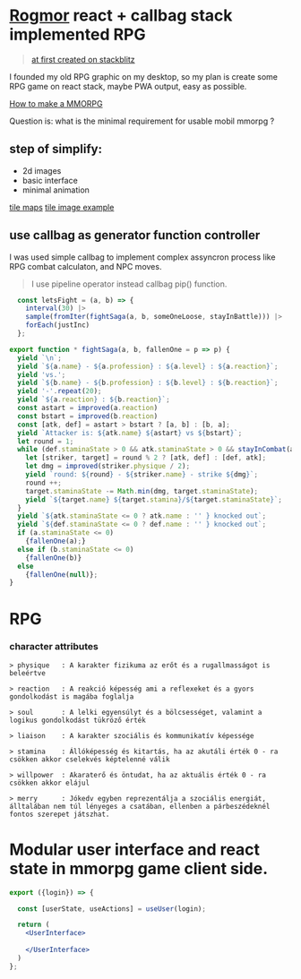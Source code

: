 # [Rogmor](https://rogmor.vercel.app/) react + callbag stack implemented RPG
> [at first created on stackblitz](stackblitz.com/edit/rogmor)

I founded my old RPG graphic on my desktop, so my plan is create some RPG 
game on react stack, maybe PWA output, easy as possible.

[How to make a MMORPG](https://noobtuts.com/articles/how-to-make-a-mmorpg)

Question is: what is the minimal requirement for usable mobil mmorpg ?

## step of simplify:
  - 2d images
  - basic interface
  - minimal animation

[tile maps](https://developer.mozilla.org/en-US/docs/Games/Techniques/Tilemaps)
[tile image example](https://media.prod.mdn.mozit.cloud/attachments/2015/10/06/11697/40b391b2f58425eb78ddd0660fb8fb2e/tile_atlas.png)

## use callbag as generator function controller
I was used simple callbag to implement complex assyncron process like RPG combat calculaton, and NPC moves.
> I use pipeline operator instead callbag pip() function.

```js
  const letsFight = (a, b) => {
    interval(30) |>
    sample(fromIter(fightSaga(a, b, someOneLoose, stayInBattle))) |>
    forEach(justInc)
  };
```

```js
export function * fightSaga(a, b, fallenOne = p => p) {
  yield `\n`;
  yield `${a.name} - ${a.profession} : ${a.level} : ${a.reaction}`;
  yield 'vs.';
  yield `${b.name} - ${b.profession} : ${b.level} : ${b.reaction}`;
  yield '-'.repeat(20);
  yield `${a.reaction} : ${b.reaction}`;
  const astart = improved(a.reaction) 
  const bstart = improved(b.reaction)
  const [atk, def] = astart > bstart ? [a, b] : [b, a];
  yield `Attacker is: ${atk.name} ${astart} vs ${bstart}`;
  let round = 1;
  while (def.staminaState > 0 && atk.staminaState > 0 && stayInCombat(a) && stayInCombat(b)) {
    let [striker, target] = round % 2 ? [atk, def] : [def, atk];
    let dmg = improved(striker.physique / 2);
    yield `round: ${round} - ${striker.name} - strike ${dmg}`;
    round ++;
    target.staminaState -= Math.min(dmg, target.staminaState);
    yield `${target.name} ${target.stamina}/${target.staminaState}`;
  }
  yield `${atk.staminaState <= 0 ? atk.name : '' } knocked out`;
  yield `${def.staminaState <= 0 ? def.name : '' } knocked out`;
  if (a.staminaState <= 0) 
    {fallenOne(a);}
  else if (b.staminaState <= 0) 
    {fallenOne(b)}
  else 
    {fallenOne(null)};
}
```

# RPG

### character attributes

    > physique   : A karakter fizikuma az erőt és a rugallmasságot is beleértve

    > reaction   : A reakció képesség ami a reflexeket és a gyors gondolkodást is magába foglalja

    > soul       : A lelki egyensúlyt és a bölcsességet, valamint a logikus gondolkodást tükröző érték

    > liaison    : A karakter szociális és kommunikatív képessége

    > stamina    : Állóképesség és kitartás, ha az akutáli érték 0 - ra csökken akkor cselekvés képtelenné válik

    > willpower  : Akaraterő és öntudat, ha az aktuális érték 0 - ra csökken akkor elájul

    > merry      : Jókedv egyben reprezentálja a szociális energiát, álltalában nem túl lényeges a csatában, ellenben a párbeszédeknél fontos szerepet játszhat.


# Modular user interface and react state in mmorpg game client side.
```jsx
export ({login}) => {

  const [userState, useActions] = useUser(login);

  return (
    <UserInterface>
      
    </UserInterface>
  )
};



```
